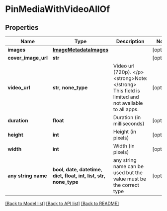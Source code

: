 # PinMediaWithVideoAllOf


## Properties
Name | Type | Description | Notes
------------ | ------------- | ------------- | -------------
**images** | [**ImageMetadataImages**](ImageMetadataImages.md) |  | [optional] 
**cover_image_url** | **str** |  | [optional] 
**video_url** | **str, none_type** | Video url (720p). &lt;/p&gt;&lt;strong&gt;Note:&lt;/strong&gt; This field is limited and not available to all apps. | [optional] 
**duration** | **float** | Duration (in milliseconds) | [optional] 
**height** | **int** | Height (in pixels) | [optional] 
**width** | **int** | Width (in pixels) | [optional] 
**any string name** | **bool, date, datetime, dict, float, int, list, str, none_type** | any string name can be used but the value must be the correct type | [optional]

[[Back to Model list]](../README.md#documentation-for-models) [[Back to API list]](../README.md#documentation-for-api-endpoints) [[Back to README]](../README.md)


